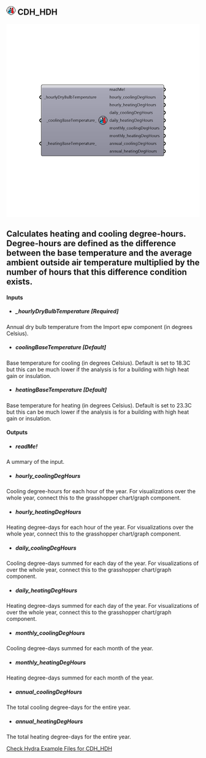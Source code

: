 ## ![](../../images/icons/CDH_HDH.png) CDH_HDH

![](../../images/components/CDH_HDH.png)

Calculates heating and cooling degree-hours.
 Degree-hours are defined as the difference between the base temperature and the average ambient outside air temperature multiplied by the number of hours that this difference condition exists.
 -
 

#### Inputs
* ##### _hourlyDryBulbTemperature [Required]
Annual dry bulb temperature from the Import epw component (in degrees Celsius).
* ##### _coolingBaseTemperature_ [Default]
Base temperature for cooling (in degrees Celsius). Default is set to 18.3C but this can be much lower if the analysis is for a building with high heat gain or insulation.
* ##### _heatingBaseTemperature_ [Default]
Base temperature for heating (in degrees Celsius). Default is set to 23.3C but this can be much lower if the analysis is for a building with high heat gain or insulation.

#### Outputs
* ##### readMe!
A ummary of the input.
* ##### hourly_coolingDegHours
Cooling degree-hours for each hour of the year. For visualizations over the whole year, connect this to the grasshopper chart/graph component. 
* ##### hourly_heatingDegHours
Heating degree-days for each hour of the year. For visualizations over the whole year, connect this to the grasshopper chart/graph component. 
* ##### daily_coolingDegHours
Cooling degree-days summed for each day of the year. For visualizations of over the whole year, connect this to the grasshopper chart/graph component. 
* ##### daily_heatingDegHours
Heating degree-days summed for each day of the year. For visualizations of over the whole year, connect this to the grasshopper chart/graph component. 
* ##### monthly_coolingDegHours
Cooling degree-days summed for each month of the year.
* ##### monthly_heatingDegHours
Heating degree-days summed for each month of the year.
* ##### annual_coolingDegHours
The total cooling degree-days for the entire year.
* ##### annual_heatingDegHours
The total heating degree-days for the entire year.


[Check Hydra Example Files for CDH_HDH](https://hydrashare.github.io/hydra/index.html?keywords=Ladybug_CDH_HDH)
